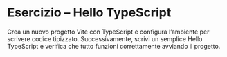 # Esercizio – Hello TypeScript
Crea un nuovo progetto Vite con TypeScript e configura l’ambiente per scrivere codice tipizzato.
Successivamente, scrivi un semplice Hello TypeScript e verifica che tutto funzioni correttamente avviando il progetto.
